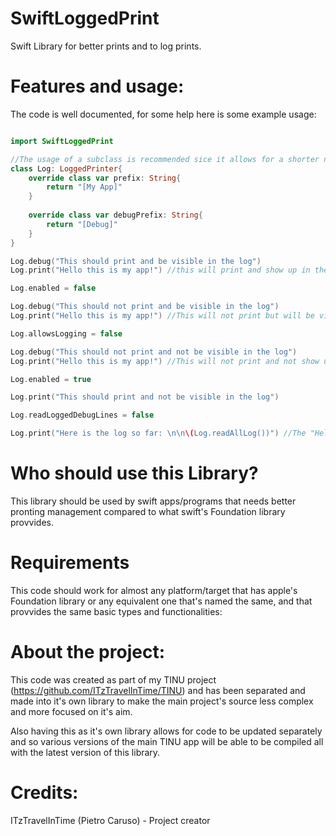 # SwiftLoggedPrint

Swift Library for better prints and to log prints.

# Features and usage:

The code is well documented, for some help here is some example usage:

```swift

import SwiftLoggedPrint

//The usage of a subclass is recommended sice it allows for a shorter name in the code and to customize the prefix
class Log: LoggedPrinter{
    override class var prefix: String{
        return "[My App]"
    }
    
    override class var debugPrefix: String{
        return "[Debug]"
    }
}

Log.debug("This should print and be visible in the log")
Log.print("Hello this is my app!") //this will print and show up in the log

Log.enabled = false

Log.debug("This should not print and be visible in the log")
Log.print("Hello this is my app!") //This will not print but will be visible in the log

Log.allowsLogging = false

Log.debug("This should not print and not be visible in the log")
Log.print("Hello this is my app!") //This will not print and not show up in the log

Log.enabled = true

Log.print("This should print and not be visible in the log")

Log.readLoggedDebugLines = false

Log.print("Here is the log so far: \n\n\(Log.readAllLog())") //The "Hello this is my app!" messange should be printed twice now and you should not see all the lines marked as debug

```

# Who should use this Library?

This library should be used by swift apps/programs that needs better pronting management compared to what swift's Foundation library provvides.

# Requirements

This code should work for almost any platform/target that has apple's Foundation library or any equivalent one that's named the same, and that provvides the same basic types and functionalities:

# About the project:

This code was created as part of my TINU project (https://github.com/ITzTravelInTime/TINU) and has been separated and made into it's own library to make the main project's source less complex and more focused on it's aim. 

Also having this as it's own library allows for code to be updated separately and so various versions of the main TINU app will be able to be compiled all with the latest version of this library.

# Credits:

ITzTravelInTime (Pietro Caruso) - Project creator


